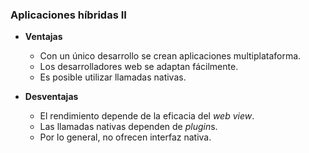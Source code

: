 ### Aplicaciones híbridas II

- **Ventajas**
    - Con un único desarrollo se crean aplicaciones multiplataforma.
    - Los desarrolladores web se adaptan fácilmente.
    - Es posible utilizar llamadas nativas.

- **Desventajas**
    - El rendimiento depende de la eficacia del *web view*.
    - Las llamadas nativas dependen de *plugin*s.
    - Por lo general, no ofrecen interfaz nativa.
